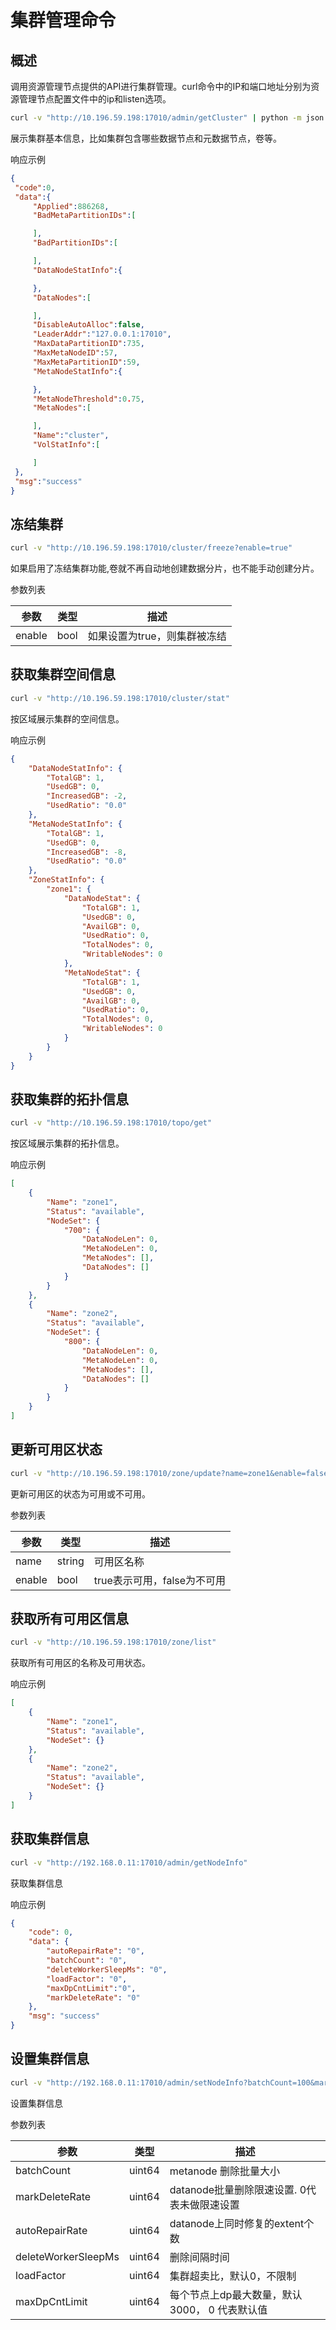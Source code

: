 # 集群管理命令

## 概述

调用资源管理节点提供的API进行集群管理。curl命令中的IP和端口地址分别为资源管理节点配置文件中的ip和listen选项。

``` bash
curl -v "http://10.196.59.198:17010/admin/getCluster" | python -m json.tool
```

展示集群基本信息，比如集群包含哪些数据节点和元数据节点，卷等。

响应示例

``` json
{
 "code":0,
 "data":{
     "Applied":886268,
     "BadMetaPartitionIDs":[

     ],
     "BadPartitionIDs":[

     ],
     "DataNodeStatInfo":{

     },
     "DataNodes":[

     ],
     "DisableAutoAlloc":false,
     "LeaderAddr":"127.0.0.1:17010",
     "MaxDataPartitionID":735,
     "MaxMetaNodeID":57,
     "MaxMetaPartitionID":59,
     "MetaNodeStatInfo":{

     },
     "MetaNodeThreshold":0.75,
     "MetaNodes":[

     ],
     "Name":"cluster",
     "VolStatInfo":[

     ]
 },
 "msg":"success"
}
```

## 冻结集群

``` bash
curl -v "http://10.196.59.198:17010/cluster/freeze?enable=true"
```

如果启用了冻结集群功能,卷就不再自动地创建数据分片，也不能手动创建分片。

参数列表

| 参数   | 类型 | 描述                         |
|--------|------|------------------------------|
| enable | bool | 如果设置为true，则集群被冻结 |

## 获取集群空间信息

``` bash
curl -v "http://10.196.59.198:17010/cluster/stat"
```

按区域展示集群的空间信息。

响应示例

``` json
{
    "DataNodeStatInfo": {
        "TotalGB": 1,
        "UsedGB": 0,
        "IncreasedGB": -2,
        "UsedRatio": "0.0"
    },
    "MetaNodeStatInfo": {
        "TotalGB": 1,
        "UsedGB": 0,
        "IncreasedGB": -8,
        "UsedRatio": "0.0"
    },
    "ZoneStatInfo": {
        "zone1": {
            "DataNodeStat": {
                "TotalGB": 1,
                "UsedGB": 0,
                "AvailGB": 0,
                "UsedRatio": 0,
                "TotalNodes": 0,
                "WritableNodes": 0
            },
            "MetaNodeStat": {
                "TotalGB": 1,
                "UsedGB": 0,
                "AvailGB": 0,
                "UsedRatio": 0,
                "TotalNodes": 0,
                "WritableNodes": 0
            }
        }
    }
}
```

## 获取集群的拓扑信息

``` bash
curl -v "http://10.196.59.198:17010/topo/get"
```

按区域展示集群的拓扑信息。

响应示例

``` json
[
    {
        "Name": "zone1",
        "Status": "available",
        "NodeSet": {
            "700": {
                "DataNodeLen": 0,
                "MetaNodeLen": 0,
                "MetaNodes": [],
                "DataNodes": []
            }
        }
    },
    {
        "Name": "zone2",
        "Status": "available",
        "NodeSet": {
            "800": {
                "DataNodeLen": 0,
                "MetaNodeLen": 0,
                "MetaNodes": [],
                "DataNodes": []
            }
        }
    }
]
```

## 更新可用区状态

``` bash
curl -v "http://10.196.59.198:17010/zone/update?name=zone1&enable=false"
```

更新可用区的状态为可用或不可用。

参数列表

| 参数   | 类型   | 描述                        |
|--------|--------|-----------------------------|
| name   | string | 可用区名称                  |
| enable | bool   | true表示可用，false为不可用 |

## 获取所有可用区信息

``` bash
curl -v "http://10.196.59.198:17010/zone/list"
```

获取所有可用区的名称及可用状态。

响应示例

``` json
[
    {
        "Name": "zone1",
        "Status": "available",
        "NodeSet": {}
    },
    {
        "Name": "zone2",
        "Status": "available",
        "NodeSet": {}
    }
]
```

## 获取集群信息

``` bash
curl -v "http://192.168.0.11:17010/admin/getNodeInfo"
```

获取集群信息

响应示例

``` json
{
    "code": 0,
    "data": {
        "autoRepairRate": "0",
        "batchCount": "0",
        "deleteWorkerSleepMs": "0",
        "loadFactor": "0",
        "maxDpCntLimit":"0",
        "markDeleteRate": "0"
    },
    "msg": "success"
}
```

## 设置集群信息

``` bash
curl -v "http://192.168.0.11:17010/admin/setNodeInfo?batchCount=100&markDeleteRate=100"
```

设置集群信息

参数列表

| 参数                | 类型   | 描述                                          |
|---------------------|--------|-----------------------------------------------|
| batchCount          | uint64 | metanode 删除批量大小                         |
| markDeleteRate      | uint64 | datanode批量删除限速设置. 0代表未做限速设置   |
| autoRepairRate      | uint64 | datanode上同时修复的extent个数                |
| deleteWorkerSleepMs | uint64 | 删除间隔时间                                  |
| loadFactor          | uint64 | 集群超卖比，默认0，不限制                     |
| maxDpCntLimit       | uint64 | 每个节点上dp最大数量，默认3000， 0 代表默认值 |
